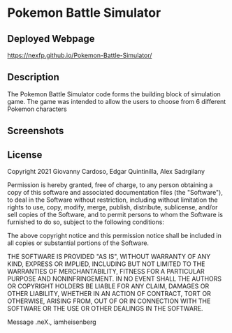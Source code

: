 # Pokemon Battle Simulator

## Deployed Webpage
https://nexfp.github.io/Pokemon-Battle-Simulator/
## Description
The Pokemon Battle Simulator code forms the building block of simulation game. The game was intended to allow the users to choose from 6 different Pokemon characters 
## Screenshots

## License

Copyright 2021 Giovanny Cardoso, Edgar Quintinilla, Alex Sadrgilany

Permission is hereby granted, free of charge, to any person obtaining a copy of this software and associated documentation files (the "Software"), to deal in the Software without restriction, including without limitation the rights to use, copy, modify, merge, publish, distribute, sublicense, and/or sell copies of the Software, and to permit persons to whom the Software is furnished to do so, subject to the following conditions:

The above copyright notice and this permission notice shall be included in all copies or substantial portions of the Software.

THE SOFTWARE IS PROVIDED "AS IS", WITHOUT WARRANTY OF ANY KIND, EXPRESS OR IMPLIED, INCLUDING BUT NOT LIMITED TO THE WARRANTIES OF MERCHANTABILITY, FITNESS FOR A PARTICULAR PURPOSE AND NONINFRINGEMENT. IN NO EVENT SHALL THE AUTHORS OR COPYRIGHT HOLDERS BE LIABLE FOR ANY CLAIM, DAMAGES OR OTHER LIABILITY, WHETHER IN AN ACTION OF CONTRACT, TORT OR OTHERWISE, ARISING FROM, OUT OF OR IN CONNECTION WITH THE SOFTWARE OR THE USE OR OTHER DEALINGS IN THE SOFTWARE.

Message .neX., iamheisenberg